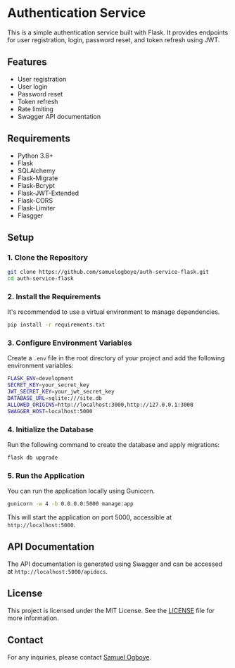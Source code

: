# Authentication Service

This is a simple authentication service built with Flask.
It provides endpoints for user registration, login, password reset, and token refresh using JWT.

## Features

- User registration
- User login
- Password reset
- Token refresh
- Rate limiting
- Swagger API documentation

## Requirements

- Python 3.8+
- Flask
- SQLAlchemy
- Flask-Migrate
- Flask-Bcrypt
- Flask-JWT-Extended
- Flask-CORS
- Flask-Limiter
- Flasgger

## Setup

### 1. Clone the Repository

```bash
git clone https://github.com/samuelogboye/auth-service-flask.git
cd auth-service-flask
```

### 2. Install the Requirements

It's recommended to use a virtual environment to manage dependencies.

```bash
pip install -r requirements.txt
```

### 3. Configure Environment Variables

Create a `.env` file in the root directory of your project and add the following environment variables:

```bash
FLASK_ENV=development
SECRET_KEY=your_secret_key
JWT_SECRET_KEY=your_jwt_secret_key
DATABASE_URL=sqlite:///site.db
ALLOWED_ORIGINS=http://localhost:3000,http://127.0.0.1:3000
SWAGGER_HOST=localhost:5000
```

### 4. Initialize the Database

Run the following command to create the database and apply migrations:

```bash
flask db upgrade
```

### 5. Run the Application

You can run the application locally using Gunicorn.

```bash
gunicorn -w 4 -b 0.0.0.0:5000 manage:app
```

This will start the application on port 5000, accessible at `http://localhost:5000`.

## API Documentation

The API documentation is generated using Swagger and can be accessed at `http://localhost:5000/apidocs`.

## License

This project is licensed under the MIT License. See the [LICENSE](LICENSE) file for more information.

## Contact

For any inquiries, please contact [Samuel Ogboye](mailto:ogboyesam@gmail.com).
